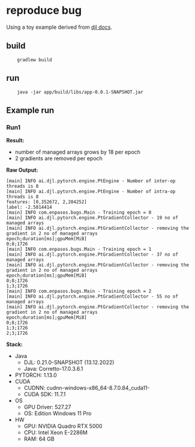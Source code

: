 # reproduce bug

Using a toy example derived from [djl docs](https://d2l.djl.ai/chapter_linear-networks/linear-regression-scratch.html).

## build

```
    gradlew build
```

## run

``` 
    java -jar app/build/libs/app-0.0.1-SNAPSHOT.jar  
```




## Example run

### Run1


**Result:**
- number of managed arrays grows by 18 per epoch
- 2 gradients are removed per epoch

**Raw Output:**
```    
[main] INFO ai.djl.pytorch.engine.PtEngine - Number of inter-op threads is 8
[main] INFO ai.djl.pytorch.engine.PtEngine - Number of intra-op threads is 8
features: [0,352672, 2,204252]
label: -2.5814414
[main] INFO com.enpasos.bugs.Main - Training epoch = 0
[main] INFO ai.djl.pytorch.engine.PtGradientCollector - 19 no of managed arrays
[main] INFO ai.djl.pytorch.engine.PtGradientCollector - removing the gradient in 2 no of managed arrays
epoch;duration[ms];gpuMem[MiB]
0;8;1726
[main] INFO com.enpasos.bugs.Main - Training epoch = 1
[main] INFO ai.djl.pytorch.engine.PtGradientCollector - 37 no of managed arrays
[main] INFO ai.djl.pytorch.engine.PtGradientCollector - removing the gradient in 2 no of managed arrays
epoch;duration[ms];gpuMem[MiB]
0;8;1726
1;3;1726
[main] INFO com.enpasos.bugs.Main - Training epoch = 2
[main] INFO ai.djl.pytorch.engine.PtGradientCollector - 55 no of managed arrays
[main] INFO ai.djl.pytorch.engine.PtGradientCollector - removing the gradient in 2 no of managed arrays
epoch;duration[ms];gpuMem[MiB]
0;8;1726
1;3;1726
2;3;1726
```

**Stack:**
- Java
  - DJL: 0.21.0-SNAPSHOT  (13.12.2022)
  - Java: Corretto-17.0.3.6.1
- PYTORCH: 1.13.0
- CUDA
  - CUDNN: cudnn-windows-x86_64-8.7.0.84_cuda11-
  - CUDA SDK: 11.7.1
- OS
  - GPU Driver: 527.27
  - OS: Edition	Windows 11 Pro
- HW
  - GPU: NVIDIA Quadro RTX 5000
  - CPU: Intel Xeon E-2286M
  - RAM: 64 GB


